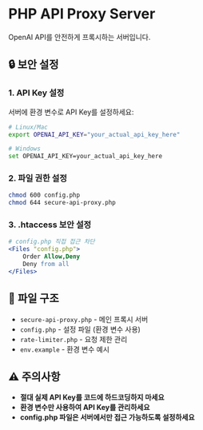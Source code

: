 # PHP API Proxy Server

OpenAI API를 안전하게 프록시하는 서버입니다.

## 🔒 보안 설정

### 1. API Key 설정
서버에 환경 변수로 API Key를 설정하세요:

```bash
# Linux/Mac
export OPENAI_API_KEY="your_actual_api_key_here"

# Windows
set OPENAI_API_KEY=your_actual_api_key_here
```

### 2. 파일 권한 설정
```bash
chmod 600 config.php
chmod 644 secure-api-proxy.php
```

### 3. .htaccess 보안 설정
```apache
# config.php 직접 접근 차단
<Files "config.php">
    Order Allow,Deny
    Deny from all
</Files>
```

## 📁 파일 구조
- `secure-api-proxy.php` - 메인 프록시 서버
- `config.php` - 설정 파일 (환경 변수 사용)
- `rate-limiter.php` - 요청 제한 관리
- `env.example` - 환경 변수 예시

## ⚠️ 주의사항
- **절대 실제 API Key를 코드에 하드코딩하지 마세요**
- **환경 변수만 사용하여 API Key를 관리하세요**
- **config.php 파일은 서버에서만 접근 가능하도록 설정하세요**
